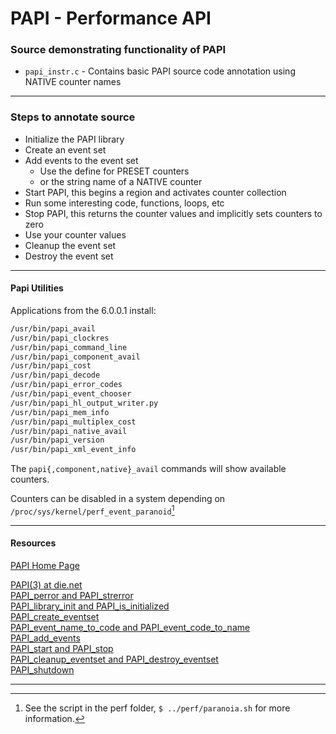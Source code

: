 # PAPI - Performance API

### Source demonstrating functionality of PAPI

* `papi_instr.c` - Contains basic PAPI source code annotation using NATIVE counter names
  
___

### Steps to annotate source
* Initialize the PAPI library
* Create an event set
* Add events to the event set
  * Use the define for PRESET counters
  * or the string name of a NATIVE counter
* Start PAPI, this begins a region and activates counter collection
* Run some interesting code, functions, loops, etc
* Stop PAPI, this returns the counter values and implicitly sets counters to zero
* Use your counter values
* Cleanup the event set
* Destroy the event set
___

#### Papi Utilities

Applications from the 6.0.0.1 install:
```bash
/usr/bin/papi_avail
/usr/bin/papi_clockres
/usr/bin/papi_command_line
/usr/bin/papi_component_avail
/usr/bin/papi_cost
/usr/bin/papi_decode
/usr/bin/papi_error_codes
/usr/bin/papi_event_chooser
/usr/bin/papi_hl_output_writer.py
/usr/bin/papi_mem_info
/usr/bin/papi_multiplex_cost
/usr/bin/papi_native_avail
/usr/bin/papi_version
/usr/bin/papi_xml_event_info
```

The `papi{,component,native}_avail` commands will show available counters.

Counters can be disabled in a system depending on `/proc/sys/kernel/perf_event_paranoid`[^1]

[^1]: See the script in the perf folder, `$ ../perf/paranoia.sh` for more information.
___

#### Resources
  
[PAPI Home Page](https://perf.wiki.kernel.org/index.php/Tutorial)  

[PAPI(3) at die.net](https://linux.die.net/man/3/papi)  
[PAPI_perror and PAPI_strerror](https://linux.die.net/man/3/papi_strerror)  
[PAPI_library_init and PAPI_is_initialized](https://linux.die.net/man/3/papi_library_init)  
[PAPI_create_eventset](https://linux.die.net/man/3/papi_create_eventset)  
[PAPI_event_name_to_code and PAPI_event_code_to_name](https://linux.die.net/man/3/papi_event_code_to_name)  
[PAPI_add_events](https://linux.die.net/man/3/papi_add_events)  
[PAPI_start and PAPI_stop](https://linux.die.net/man/3/papi_start)  
[PAPI_cleanup_eventset and PAPI_destroy_eventset](https://linux.die.net/man/3/papi_cleanup_eventset)  
[PAPI_shutdown](https://linux.die.net/man/3/papi_shutdown)  
___
